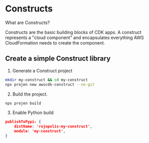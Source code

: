 # Constructs
What are Constructs?

Constructs are the basic building blocks of CDK apps. A construct represents a "cloud component" and encapsulates everything AWS CloudFormation needs to create the component.

## Create a simple Construct library

1. Generate a Construct project

```bash
mkdir my-construct && cd my-construct
npx projen new awscdk-construct --no-git
```

2. Build the project.

```bash
npx projen build
```

3. Enable Python build

```json
publishToPypi: {
    distName: 'rojopolis-my-construct',
    module: 'my-construct',
}
```